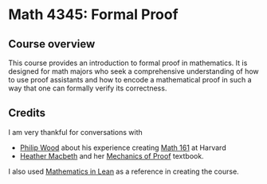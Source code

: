 # Math 4345: Formal Proof

## Course overview

This course provides an introduction to formal proof in
mathematics. It is designed for math majors who seek a comprehensive
understanding of how to use proof assistants and how to encode a
mathematical proof in such a way that one can formally verify its
correctness.

## Credits 

I am very thankful for conversations with

- [Philip Wood](https://people.math.harvard.edu/~pmwood/) about his experience creating [Math 161](https://people.math.harvard.edu/~pmwood/Teaching/2023sMath161/) at Harvard
- [Heather Macbeth](https://faculty.fordham.edu/hmacbeth1/) and her [Mechanics of Proof](https://hrmacbeth.github.io/math2001/) textbook.

I also used [Mathematics in Lean](https://github.com/leanprover-community/mathematics_in_lean) as
a reference in creating the course.
